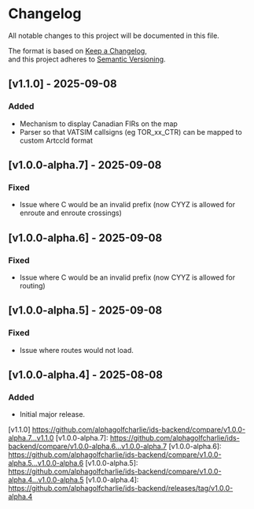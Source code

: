 # Changelog

All notable changes to this project will be documented in this file.

The format is based on [Keep a Changelog](https://keepachangelog.com/en/1.1.0/),  
and this project adheres to [Semantic Versioning](https://semver.org/spec/v2.0.0.html).

## [v1.1.0] - 2025-09-08
### Added
- Mechanism to display Canadian FIRs on the map
- Parser so that VATSIM callsigns (eg TOR_xx_CTR) can be mapped to custom ArtccId format

## [v1.0.0-alpha.7] - 2025-09-08
### Fixed
- Issue where C would be an invalid prefix (now CYYZ is allowed for enroute and enroute crossings)

## [v1.0.0-alpha.6] - 2025-09-08
### Fixed
- Issue where C would be an invalid prefix (now CYYZ is allowed for routing)

## [v1.0.0-alpha.5] - 2025-09-08
### Fixed
- Issue where routes would not load.

## [v1.0.0-alpha.4] - 2025-08-08
### Added
- Initial major release.

[Unreleased]: https://github.com/OWNER/REPO/compare/v1.0.0-alpha.5...HEAD
[v1.1.0] https://github.com/alphagolfcharlie/ids-backend/compare/v1.0.0-alpha.7...v1.1.0
[v1.0.0-alpha.7]: https://github.com/alphagolfcharlie/ids-backend/compare/v1.0.0-alpha.6...v1.0.0-alpha.7
[v1.0.0-alpha.6]: https://github.com/alphagolfcharlie/ids-backend/compare/v1.0.0-alpha.5...v1.0.0-alpha.6
[v1.0.0-alpha.5]: https://github.com/alphagolfcharlie/ids-backend/compare/v1.0.0-alpha.4...v1.0.0-alpha.5
[v1.0.0-alpha.4]: https://github.com/alphagolfcharlie/ids-backend/releases/tag/v1.0.0-alpha.4

